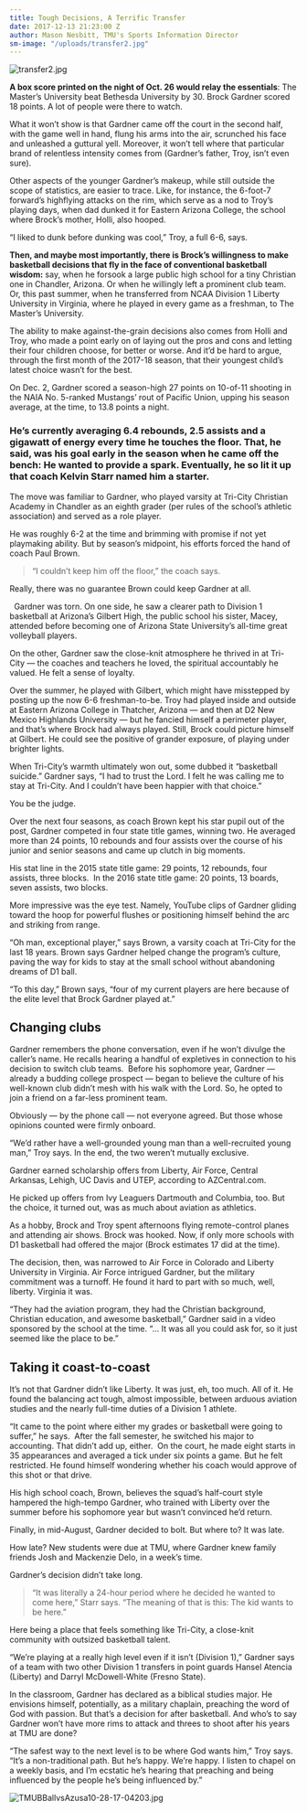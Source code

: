 ```yaml
---
title: Tough Decisions, A Terrific Transfer
date: 2017-12-13 21:23:00 Z
author: Mason Nesbitt, TMU's Sports Information Director
sm-image: "/uploads/transfer2.jpg"
---
```


![transfer2.jpg](/uploads/transfer2.jpg)

**A box score printed on the night of Oct. 26 would relay the essentials**: The Master’s University beat Bethesda University by 30. Brock Gardner scored 18 points. A lot of people were there to watch.  

What it won’t show is that Gardner came off the court in the second half, with the game well in hand, flung his arms into the air, scrunched his face and unleashed a guttural yell. Moreover, it won’t tell where that particular brand of relentless intensity comes from (Gardner’s father, Troy, isn’t even sure). 

Other aspects of the younger Gardner’s makeup, while still outside the scope of statistics, are easier to trace. Like, for instance, the 6-foot-7 forward’s highflying attacks on the rim, which serve as a nod to Troy’s playing days, when dad dunked it for Eastern Arizona College, the school where Brock’s mother, Holli, also hooped.


“I liked to dunk before dunking was cool,” Troy, a full 6-6, says. 


**Then, and maybe most importantly, there is Brock’s willingness to make basketball decisions that fly in the face of conventional basketball wisdom:** say, when he forsook a large public high school for a tiny Christian one in Chandler, Arizona. Or when he willingly left a prominent club team. Or, this past summer, when he transferred from NCAA Division 1 Liberty University in Virginia, where he played in every game as a freshman, to The Master’s University. 


The ability to make against-the-grain decisions also comes from Holli and Troy, who made a point early on of laying out the pros and cons and letting their four children choose, for better or worse. And it’d be hard to argue, through the first month of the 2017-18 season, that their youngest child’s latest choice wasn’t for the best. 

On Dec. 2, Gardner scored a season-high 27 points on 10-of-11 shooting in the NAIA No. 5-ranked Mustangs’ rout of Pacific Union, upping his season average, at the time, to 13.8 points a night. 


### He’s currently averaging 6.4 rebounds, 2.5 assists and a gigawatt of energy every time he touches the floor. That, he said, was his goal early in the season when he came off the bench: He wanted to provide a spark. Eventually, he so lit it up that coach Kelvin Starr named him a starter.


The move was familiar to Gardner, who played varsity at Tri-City Christian Academy in Chandler as an eighth grader (per rules of the school’s athletic association) and served as a role player. 


He was roughly 6-2 at the time and brimming with promise if not yet playmaking ability. But by season’s midpoint, his efforts forced the hand of coach Paul Brown.


> “I couldn’t keep him off the floor,” the coach says.  


Really, there was no guarantee Brown could keep Gardner at all.

 
Gardner was torn. On one side, he saw a clearer path to Division 1 basketball at Arizona’s Gilbert High, the public school his sister, Macey, attended before becoming one of Arizona State University’s all-time great volleyball players.


On the other, Gardner saw the close-knit atmosphere he thrived in at Tri-City — the coaches and teachers he loved, the spiritual accountably he valued. He felt a sense of loyalty.


Over the summer, he played with Gilbert, which might have misstepped by posting up the now 6-6 freshman-to-be. Troy had played inside and outside at Eastern Arizona College in Thatcher, Arizona — and then at D2 New Mexico Highlands University — but he fancied himself a perimeter player, and that’s where Brock had always played. Still, Brock could picture himself at Gilbert. He could see the positive of grander exposure, of playing under brighter lights. 


When Tri-City’s warmth ultimately won out, some dubbed it “basketball suicide.” Gardner says, “I had to trust the Lord. I felt he was calling me to stay at Tri-City. And I couldn’t have been happier with that choice.”


You be the judge. 


Over the next four seasons, as coach Brown kept his star pupil out of the post, Gardner competed in four state title games, winning two. He averaged more than 24 points, 10 rebounds and four assists over the course of his junior and senior seasons and came up clutch in big moments. 


His stat line in the 2015 state title game: 29 points, 12 rebounds, four assists, three blocks. 
In the 2016 state title game: 20 points, 13 boards, seven assists, two blocks. 


More impressive was the eye test. Namely, YouTube clips of Gardner gliding toward the hoop for powerful flushes or positioning himself behind the arc and striking from range.   


“Oh man, exceptional player,” says Brown, a varsity coach at Tri-City for the last 18 years.
Brown says Gardner helped change the program’s culture, paving the way for kids to stay at the small school without abandoning dreams of D1 ball. 


“To this day,” Brown says, “four of my current players are here because of the elite level that Brock Gardner played at.”

## **Changing clubs**

Gardner remembers the phone conversation, even if he won’t divulge the caller’s name. He recalls hearing a handful of expletives in connection to his decision to switch club teams. 
Before his sophomore year, Gardner — already a budding college prospect — began to believe the culture of his well-known club didn’t mesh with his walk with the Lord. So, he opted to join a friend on a far-less prominent team.


Obviously — by the phone call — not everyone agreed. But those whose opinions counted were firmly onboard.  


“We’d rather have a well-grounded young man than a well-recruited young man,” Troy says. In the end, the two weren’t mutually exclusive. 


Gardner earned scholarship offers from Liberty, Air Force, Central Arkansas, Lehigh, UC Davis and UTEP, according to AZCentral.com. 


He picked up offers from Ivy Leaguers Dartmouth and Columbia, too. But the choice, it turned out, was as much about aviation as athletics. 


As a hobby, Brock and Troy spent afternoons flying remote-control planes and attending air shows. Brock was hooked. Now, if only more schools with D1 basketball had offered the major (Brock estimates 17 did at the time). 


The decision, then, was narrowed to Air Force in Colorado and Liberty University in Virginia. Air Force intrigued Gardner, but the military commitment was a turnoff. He found it hard to part with so much, well, liberty. Virginia it was. 


“They had the aviation program, they had the Christian background, Christian education, and awesome basketball,” Gardner said in a video sponsored by the school at the time. “… It was all you could ask for, so it just seemed like the place to be.”

## **Taking it coast-to-coast**

It’s not that Gardner didn’t like Liberty. It was just, eh, too much. All of it. He found the balancing act tough, almost impossible, between arduous aviation studies and the nearly full-time duties of a Division 1 athlete.  


“It came to the point where either my grades or basketball were going to suffer,” he says. 
After the fall semester, he switched his major to accounting. That didn’t add up, either. 
On the court, he made eight starts in 35 appearances and averaged a tick under six points a game. But he felt restricted. He found himself wondering whether his coach would approve of this shot or that drive. 


His high school coach, Brown, believes the squad’s half-court style hampered the high-tempo Gardner, who trained with Liberty over the summer before his sophomore year but wasn’t convinced he’d return.  


Finally, in mid-August, Gardner decided to bolt. But where to? It was late. 


How late? New students were due at TMU, where Gardner knew family friends Josh and Mackenzie Delo, in a week’s time.


Gardner’s decision didn’t take long. 


> “It was literally a 24-hour period where he decided he wanted to come here,” Starr says. “The meaning of that is this: The kid wants to be here.” 


Here being a place that feels something like Tri-City, a close-knit community with outsized basketball talent. 


“We’re playing at a really high level even if it isn’t (Division 1),” Gardner says of a team with two other Division 1 transfers in point guards Hansel Atencia (Liberty) and Darryl McDowell-White (Fresno State). 


In the classroom, Gardner has declared as a biblical studies major. He envisions himself, potentially, as a military chaplain, preaching the word of God with passion. But that’s a decision for after basketball. And who’s to say Gardner won’t have more rims to attack and threes to shoot after his years at TMU are done?

“The safest way to the next level is to be where God wants him,” Troy says. “It’s a non-traditional path. But he’s happy. We’re happy. I listen to chapel on a weekly basis, and I’m ecstatic he’s hearing that preaching and being influenced by the people he’s being influenced by.”

![TMUBBallvsAzusa10-28-17-04203.jpg](/uploads/TMUBBallvsAzusa10-28-17-04203.jpg)